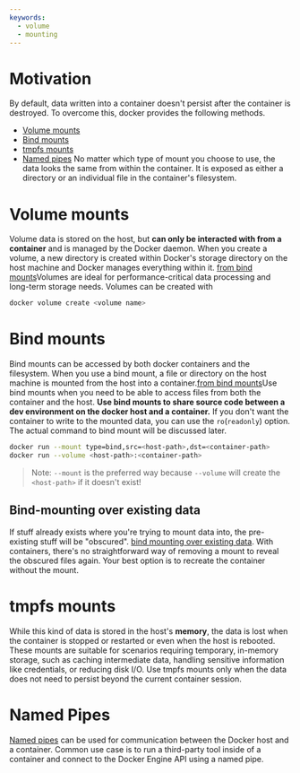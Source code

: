 ```yaml
---
keywords:
  - volume
  - mounting
---
```

# Motivation
By default, data written into a container doesn't persist after the container is destroyed. To overcome this, docker provides the following methods.
- [Volume mounts](https://docs.docker.com/engine/storage/#volume-mounts)
- [Bind mounts](https://docs.docker.com/engine/storage/#bind-mounts)
- [tmpfs mounts](https://docs.docker.com/engine/storage/#tmpfs-mounts)
- [Named pipes](https://docs.docker.com/engine/storage/#named-pipes)
No matter which type of mount you choose to use, the data looks the same from within the container. It is exposed as either a directory or an individual file in the container's filesystem.
# Volume mounts
Volume data is stored on the host, but **can only be interacted with from a container** and is managed by the Docker daemon. When you create a volume, a new directory is created within Docker's storage directory on the host machine and Docker manages everything within it. [from bind mounts](https://docs.docker.com/engine/storage/bind-mounts/)Volumes are ideal for performance-critical data processing and long-term storage needs.
Volumes can be created with
```bash
docker volume create <volume name>
```
# Bind mounts
Bind mounts can be accessed by both docker containers and the filesystem. When you use a bind mount, a file or directory on the host machine is mounted from the host into a container.[from bind mounts](https://docs.docker.com/engine/storage/bind-mounts/)Use bind mounts when you need to be able to access files from both the container and the host. **Use bind mounts to share source code between a dev environment on the docker host and a container.** If you don't want the container to write to the mounted data, you can use the `ro`(`readonly`) option. The actual command to bind mount will be discussed later.
```bash
docker run --mount type=bind,src=<host-path>,dst=<container-path>
docker run --volume <host-path>:<container-path>
```
> Note:
> `--mount` is the preferred way because `--volume` will create the `<host-path>` if it doesn't exist!

 
## Bind-mounting over existing data
If stuff already exists where you're trying to mount data into, the pre-existing stuff will be "obscured". [bind mounting over existing data](https://docs.docker.com/engine/storage/bind-mounts/#bind-mounting-over-existing-data). With containers, there's no straightforward way of removing a mount to reveal the obscured files again. Your best option is to recreate the container without the mount.
# tmpfs mounts
While this kind of data is stored in the host's **memory**, the data is lost when the container is stopped or restarted or even when the host is rebooted.
These mounts are suitable for scenarios requiring temporary, in-memory storage, such as caching intermediate data, handling sensitive information like credentials, or reducing disk I/O. Use tmpfs mounts only when the data does not need to persist beyond the current container session.
# Named Pipes
[Named pipes](https://docs.microsoft.com/en-us/windows/desktop/ipc/named-pipes) can be used for communication between the Docker host and a container. Common use case is to run a third-party tool inside of a container and connect to the Docker Engine API using a named pipe.